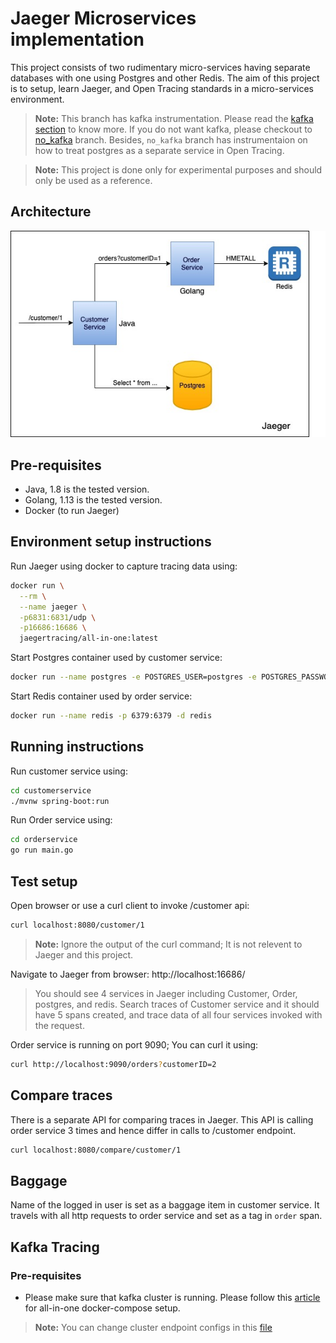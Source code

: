 # Jaeger Microservices implementation

This project consists of two rudimentary micro-services having separate databases with one using Postgres and other Redis. The aim of this project is to setup, learn Jaeger, and Open Tracing standards in a micro-services environment.

> **Note:** This branch has kafka instrumentation. Please read the [kafka section](#Kafka-Tracing) to know more. If you do not want kafka, please checkout to [no_kafka](github.com/Amiedeep/jaeger_springboot_golang/tree/no_kafka) branch. Besides, `no_kafka` branch has instrumentaion on how to treat postgres as a separate service in Open Tracing.

> **Note:** This project is done only for experimental purposes and should only be used as a reference.

## Architecture 

![Architecture diagram](./architecture.jpg)

## Pre-requisites

- Java, 1.8 is the tested version.
- Golang, 1.13 is the tested version.
- Docker (to run Jaeger)

## Environment setup instructions

Run Jaeger using docker to capture tracing data using:

```bash
docker run \
  --rm \
  --name jaeger \
  -p6831:6831/udp \
  -p16686:16686 \
  jaegertracing/all-in-one:latest
```

Start Postgres container used by customer service:

```bash
docker run --name postgres -e POSTGRES_USER=postgres -e POSTGRES_PASSWORD=admin -p 5432:5432 -d postgres
```

Start Redis container used by order service:

```bash
docker run --name redis -p 6379:6379 -d redis
```


## Running instructions

Run customer service using:


```bash
cd customerservice
./mvnw spring-boot:run
```


Run Order service using:


```bash
cd orderservice
go run main.go
```

## Test setup
Open browser or use a curl client to invoke /customer api:


```bash
curl localhost:8080/customer/1
```

> **Note:** Ignore the output of the curl command; It is not relevent to Jaeger and this project.

Navigate to Jaeger from browser: http://localhost:16686/


> You should see 4 services in Jaeger including Customer, Order, postgres, and redis. Search traces of Customer service and it should have 5 spans created, and trace data of all four services invoked with the request.

Order service is running on port 9090; You can curl it using:

```bash
curl http://localhost:9090/orders?customerID=2
```

## Compare traces

There is a separate API for comparing traces in Jaeger. This API is calling order service 3 times and hence differ in calls to /customer endpoint.

```bash
curl localhost:8080/compare/customer/1
```

## Baggage

Name of the logged in user is set as a baggage item in customer service. It travels with all http requests to order service and set as a tag in `order` span.

## Kafka Tracing

### Pre-requisites
 * Please make sure that kafka cluster is running. Please follow this [article](https://docs.confluent.io/current/quickstart/ce-docker-quickstart.html) for all-in-one docker-compose setup.

> **Note:** You can change cluster endpoint configs in this [file](customerservice/src/main/resources/application.yml) 